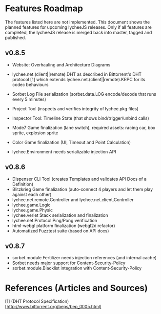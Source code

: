 
# Features Roadmap

The features listed here are not implemented.
This document shows the planned features for upcoming lycheeJS releases.
Only if all features are completed, the lycheeJS release is merged
back into master, tagged and published.


## v0.8.5

- Website: Overhauling and Architecture Diagrams

- lychee.net.(client||remote).DHT as described in Bittorrent's DHT protocol [1] which extends lychee.net.(client||remote).KRPC for its codec behaviours
- Sorbet Log File serialization (sorbet.data.LOG encode/decode that runs every 5 minutes)
- Project Tool (inspects and verifies integrity of lychee.pkg files)
- Inspector Tool: Timeline State (that shows bind/trigger/unbind calls)

- Mode7 Game finalization (lane switch), required assets: racing car, box sprite, explosion sprite
- Color Game finalization (UI, Timeout and Point Calculation)
- lychee.Environment needs serializable injection API

## v0.8.6

- Dispenser CLI Tool (creates Templates and validates API Docs of a Definition)
- Blitzkrieg Game finalization (auto-connect 4 players and let them play against each other)
- lychee.net.remote.Controller and lychee.net.client.Controller
- lychee.game.Logic
- lychee.game.Physic
- lychee.verlet Stack serialization and finalization
- lychee.net.Protocol Ping/Pong verification
- html-webgl platform finalization (webgl2d refactor)
- Automatized Fuzztest suite (based on API docs)

## v0.8.7

- sorbet.module.Fertilizer needs injection references (and internal cache)
- Sorbet needs major support for Content-Security-Policy
- sorbet.module.Blacklist integration with Content-Security-Policy


# References (Articles and Sources)

[1] (DHT Protocol Specification)[http://www.bittorrent.org/beps/bep_0005.html]


